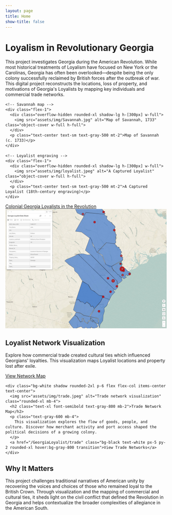 ```yaml
---
layout: page
title: Home
show-title: false
---
```


<div class="w-full flex flex-col items-center justify-start px-4 py-10 bg-gray-50">
  <div class="max-w-5xl text-center mb-12">
    <h1 class="text-4xl md:text-5xl font-bold text-gray-900 mb-6">Loyalism in Revolutionary Georgia</h1>
    <p class="text-lg text-gray-700 leading-relaxed">
      This project investigates Georgia during the American Revolution.
      While most historical treatments of Loyalism have focused on New York or the Carolinas, Georgia has often been overlooked—despite being the
      only colony successfully reclaimed by British forces after the outbreak of war. This digital project reconstructs the locations, loss of property, and
      motivations of Georgia's Loyalists by mapping key individuals and commercial trade networks.
    </p>
  </div>

<!-- Side-by-side images block with uniform size -->
<div class="w-full flex justify-center mb-12">
  <div class="flex flex-col md:flex-row gap-6 max-w-5xl w-full items-center justify-center">

    <!-- Savannah map -->
    <div class="flex-1">
      <div class="overflow-hidden rounded-xl shadow-lg h-[300px] w-full">
        <img src="assets/img/Savannah.jpg" alt="Map of Savannah, 1733" class="object-cover w-full h-full">
      </div>
      <p class="text-center text-sm text-gray-500 mt-2">Map of Savannah (c. 1733)</p>
    </div>

    <!-- Loyalist engraving -->
    <div class="flex-1">
      <div class="overflow-hidden rounded-xl shadow-lg h-[300px] w-full">
        <img src="assets/img/loyalist.jpeg" alt="A Captured Loyalist" class="object-cover w-full h-full">
      </div>
      <p class="text-center text-sm text-gray-500 mt-2">A Captured Loyalist (18th-century engraving)</p>
    </div>

  </div>
</div>


<!-- History Links Section -->
<div class="flex flex-col sm:flex-row gap-4 max-w-5xl w-full justify-center mb-8">
  <a href="/GeorgiaLoyalist/background.html" class="bg-black text-white px-6 py-3 rounded-xl text-center hover:bg-gray-800 transition w-full sm:w-auto">
    Colonial Georgia
  </a>
  <a href="/GeorgiaLoyalist/aloyalists.html" class="bg-black text-white px-6 py-3 rounded-xl text-center hover:bg-gray-800 transition w-full sm:w-auto">
    Loyalists in the Revolution
  </a>
</div>


  <!-- Section with visualizations -->
  <div class="grid grid-cols-1 md:grid-cols-2 gap-8 max-w-5xl w-full mb-16">
    <div class="bg-white shadow rounded-2xl p-6 flex flex-col items-center text-center">
      <img src="assets/img/arcgis.jpeg" alt="Loyalist network visualization" class="rounded-xl mb-4">
      <h2 class="text-xl font-semibold text-gray-800 mb-2">Loyalist Network Visualization</h2>
      <p class="text-gray-600 mb-4">
        Explore how commercial trade created cultural ties which influenced Georgians' loyalties. This visualization maps Loyalist locations and property lost after exile.
      </p>
      <a href="/GeorgiaLoyalist/Gloyalists" class="bg-black text-white px-5 py-2 rounded-xl hover:bg-gray-800 transition">View Network Map</a>
    </div>

    <div class="bg-white shadow rounded-2xl p-6 flex flex-col items-center text-center">
      <img src="assets/img/trade.jpeg" alt="Trade network visualization" class="rounded-xl mb-4">
      <h2 class="text-xl font-semibold text-gray-800 mb-2">Trade Network Map</h2>
      <p class="text-gray-600 mb-4">
        This visualization explores the flow of goods, people, and culture. Discover how merchant activity and port access shaped the political decisions of a growing colony.
      </p>
      <a href="/GeorgiaLoyalist/trade" class="bg-black text-white px-5 py-2 rounded-xl hover:bg-gray-800 transition">View Trade Networks</a>
    </div>
  </div>

  <!-- Concluding paragraph -->
  <div class="max-w-4xl text-center">
    <h2 class="text-2xl font-bold text-gray-900 mb-4">Why It Matters</h2>
    <p class="text-lg text-gray-700 leading-relaxed">
      This project challenges traditional narratives of American unity by recovering the voices and choices of those who remained loyal to the British Crown. 
      Through visualization and the mapping of commercial and cultural ties, it sheds light on the civil conflict that defined the Revolution in Georgia and helps contextualize 
      the broader complexities of allegiance in the American South.
    </p>
  </div>
</div>

